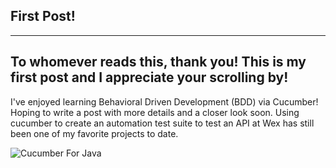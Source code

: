 ## First Post!

----
To whomever reads this, thank you! This is my first post and I appreciate your scrolling by!
----

I've enjoyed learning Behavioral Driven Development (BDD) via Cucumber! Hoping to write a post with more details and a closer look soon. Using cucumber to create an automation test suite to test an API at Wex has still been one of my favorite projects to date.

![Cucumber For Java](https://mlegere1323.github.io/TheBlog/images/CucumberBook.jpg)
